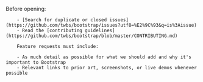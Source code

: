 Before opening:

        - [Search for duplicate or closed issues](https://github.com/twbs/bootstrap/issues?utf8=%E2%9C%93&q=is%3Aissue)
        - Read the [contributing guidelines](https://github.com/twbs/bootstrap/blob/master/CONTRIBUTING.md)

        Feature requests must include:

        - As much detail as possible for what we should add and why it's important to Bootstrap
        - Relevant links to prior art, screenshots, or live demos whenever possible
